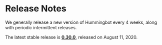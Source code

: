 # Release Notes

We generally release a new version of Hummingbot every 4 weeks, along with periodic intermittent releases.

The latest stable release is **[0.30.0](/release-notes/0.30.0)**, released on August 11, 2020.